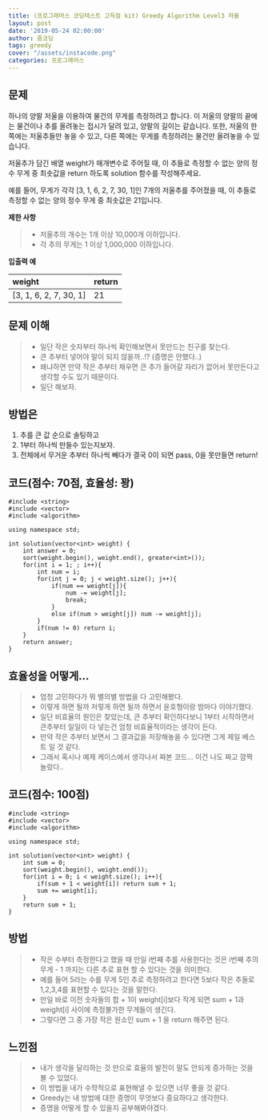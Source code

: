 ```yaml
---
title: (프로그래머스 코딩테스트 고득점 kit) Greedy Algorithm Level3 저울
layout: post
date: '2019-05-24 02:00:00'
author: 줌코딩
tags: greedy
cover: "/assets/instacode.png"
categories: 프로그래머스
---
```

## 문제
하나의 양팔 저울을 이용하여 물건의 무게를 측정하려고 합니다. 이 저울의 양팔의 끝에는 물건이나 추를 올려놓는 접시가 달려 있고, 양팔의 길이는 같습니다. 또한, 저울의 한쪽에는 저울추들만 놓을 수 있고, 다른 쪽에는 무게를 측정하려는 물건만 올려놓을 수 있습니다.

저울추가 담긴 배열 weight가 매개변수로 주어질 때, 이 추들로 측정할 수 없는 양의 정수 무게 중 최솟값을 return 하도록 solution 함수를 작성해주세요.

예를 들어, 무게가 각각 [3, 1, 6, 2, 7, 30, 1]인 7개의 저울추를 주어졌을 때, 이 추들로 측정할 수 없는 양의 정수 무게 중 최솟값은 21입니다.

**제한 사항**
>* 저울추의 개수는 1개 이상 10,000개 이하입니다.
>* 각 추의 무게는 1 이상 1,000,000 이하입니다.

**입출력 예**

| weight | return |
|:--------|:--------|
| [3, 1, 6, 2, 7, 30, 1] | 21 |

## 문제 이해
>* 일단 작은 숫자부터 하나씩 확인해보면서 못만드는 친구를 찾는다.
>* 큰 추부터 넣어야 말이 되지 않을까..!? (증명은 안했다..)
>* 왜냐하면 만약 작은 추부터 채우면 큰 추가 들어갈 자리가 없어서 못만든다고 생각할 수도 있기 때문이다.
>* 일단 해보자.

## 방법은
1. 추를 큰 값 순으로 솔팅하고
2. 1부터 하나씩 만들수 있는지보자.
3. 전체에서 무거운 추부터 하나씩 빼다가 결국 0이 되면 pass, 0을 못만들면 return!

## 코드(점수: 70점, 효율성: 꽝)
    #include <string>
    #include <vector>
    #include <algorithm>

    using namespace std;

    int solution(vector<int> weight) {
        int answer = 0;
        sort(weight.begin(), weight.end(), greater<int>());
        for(int i = 1; ; i++){
            int num = i;
            for(int j = 0; j < weight.size(); j++){
                if(num == weight[j]){
                    num -= weight[j];
                    break;
                } 
                else if(num > weight[j]) num -= weight[j];
            }
            if(num != 0) return i;
        }
        return answer;
    }
        
## 효율성을 어떻게...
>* 엄청 고민하다가 뭐 별의별 방법을 다 고민해봤다.
>* 이렇게 하면 될까 저렇게 하면 될까 하면서 윤호형이랑 밤마다 이야기했다.
>* 일단 비효율의 원인은 찾았는데, 큰 추부터 확인하다보니 1부터 시작하면서 큰추부터 일일이 다 넣는건 엄청 비효율적이라는 생각이 든다.
>* 만약 작은 추부터 보면서 그 결과값을 저장해놓을 수 있다면 그게 제일 베스트 일 것 같다.
>* 그래서 혹시나 예제 케이스에서 생각나서 짜본 코드... 이건 나도 짜고 깜짝 놀랐다..

## 코드(점수: 100점)
    #include <string>
    #include <vector>
    #include <algorithm>

    using namespace std;

    int solution(vector<int> weight) {
        int sum = 0;
        sort(weight.begin(), weight.end());
        for(int i = 0; i < weight.size(); i++){
            if(sum + 1 < weight[i]) return sum + 1;
            sum += weight[i];
        }
        return sum + 1;
    }

## 방법
>* 작은 수부터 측정한다고 했을 때 만일 i번째 추를 사용한다는 것은 i번째 추의 무게 - 1 까지는 다른 추로 표현 할 수 있다는 것을 의미한다.
>* 예를 들어 5라는 수를 무게 5인 추로 측정하려고 한다면 5보다 작은 추들로 1,2,3,4를 표현할 수 있다는 것을 말한다.
>* 만일 바로 이전 숫자들의 합 + 1이 weight[i]보다 작게 되면 sum + 1과 weight[i] 사이에 측정불가한 무게들이 생긴다.
>* 그렇다면 그 중 가장 작은 원소인 sum + 1 을 return 해주면 된다.

## 느낀점
>* 내가 생각을 달리하는 것 만으로 효율의 발전이 말도 안되게 증가하는 것을 볼 수 있었다. 
>* 이 방법을 내가 수학적으로 표현해낼 수 있으면 너무 좋을 것 같다.
>* Greedy는 내 방법에 대한 증명이 무엇보다 중요하다고 생각한다.
>* 증명을 어떻게 할 수 있을지 공부해봐야겠다.

